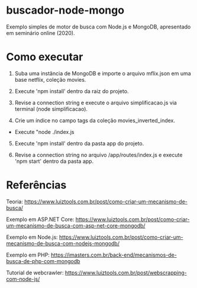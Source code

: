 # buscador-node-mongo
Exemplo simples de motor de busca com Node.js e MongoDB, apresentado em seminário online (2020).

# Como executar
1. Suba uma instância de MongoDB e importe o arquivo mflix.json em uma base netflix, coleção movies.

2. Execute 'npm install' dentro da raiz do projeto.

3. Revise a connection string e execute o arquivo simplificacao.js via terminal (node simplificacao).

4. Crie um índice no campo tags da coleção movies_inverted_index.
  * Execute "node ./index.js

5. Execute 'npm install' dentro da pasta app do projeto.

6. Revise a connection string no arquivo /app/routes/index.js e execute 'npm start' dentro da pasta app.

# Referências

Teoria: https://www.luiztools.com.br/post/como-criar-um-mecanismo-de-busca/ 

Exemplo em ASP.NET Core: https://www.luiztools.com.br/post/como-criar-um-mecanismo-de-busca-com-asp-net-core-mongodb/

Exemplo em Node.js: https://www.luiztools.com.br/post/como-criar-um-mecanismo-de-busca-com-nodejs-mongodb/ 

Exemplo em PHP: https://imasters.com.br/back-end/mecanismos-de-busca-de-php-com-mongodb

Tutorial de webcrawler: https://www.luiztools.com.br/post/webscrapping-com-node-js/ 


